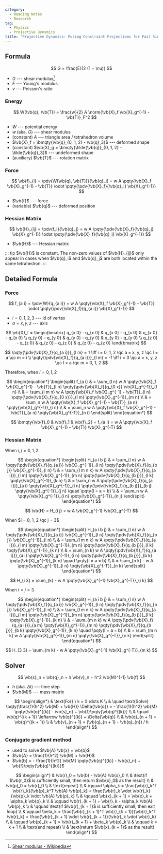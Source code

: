 ```yaml
---
category:
  - Reading Notes
  - Research
tag:
  - Physics
  - Projective Dynamics
title: "Projective Dynamics: Fusing Constraint Projections for Fast Simulation"
---
```


## Formula

$$
G = \frac{E}{2 (1 + \nu)}
$$

- $G$ --- shear modulus[^1]
- $E$ --- Young's modulus
- $\nu$ --- Poisson's ratio

[^1]: [Shear modulus - Wikipedia](https://en.wikipedia.org/wiki/Shear_modulus)

### Energy

$$
W(\vb{q}, \vb{T}) = \frac{w}{2} A \norm{\vb{X}_f \vb{X}_g^{-1} - \vb{T}}_F^2
$$

- $W$ --- potential energy
- $w$ (aka. $G$) --- shear modulus
- (constant) $A$ --- triangle area / tetrahedron volume
- $\vb{X}_f = \bmqty{\vb{q}_{0, 1, 2} - \vb{q}_3}$ --- deformed shape
- (constant) $\vb{X}_g = \bmqty{\tilde{\vb{q}}_{0, 1, 2} - \tilde{\vb{q}}_3}$ --- undeformed shape
- (auxiliary) $\vb{T}$ --- rotation matrix

### Force

$$
\vb{f}_{i}
= \pdv{W(\vb{q}, \vb{T})}{\vb{q}_i}
= w A \pqty{\vb{X}_f \vb{X}_g^{-1} - \vb{T}} \odot \pqty{\pdv{\vb{X}_f}{\vb{q}_i} \vb{X}_g^{-1}}
$$

- $\vb{f}$ --- force
- (variable) $\vb{q}$ --- deformed position

### Hessian Matrix

$$
\vb{H}_{ij}
= \pdv{f_i}{\vb{q}_j}
= w A \pqty{\pdv{\vb{X}_f}{\vb{q}_j} \vb{X}_g^{-1}} \odot \pqty{\pdv{\vb{X}_f}{\vb{q}_i} \vb{X}_g^{-1}}
$$

- $\vb{H}$ --- Hessian matrix

::: tip
$\vb{H}$ is constant. The non-zero values of $\vb{H}_{ij}$ only appear in cases when $\vb{q}_i$ and $\vb{q}_j$ are both located within the same tetrahedron.
:::

## Detailed Formula

### Force

$$
f_{a i}
= \pdv{W}{q_{a i}}
= w A \pqty{\vb{X}_f \vb{X}_g^{-1} - \vb{T}} \odot \pqty{\pdv{\vb{X}_f}{q_{a i}} \vb{X}_g^{-1}}
$$

- $i = 0, 1, 2, 3$ --- id of vertex
- $a = x, y, z$ --- axis

$$
\vb{X}_f =
\begin{bmatrix}
  q_{x 0} - q_{x 0} & q_{x 0} - q_{x 0} & q_{x 0} - q_{x 0} \\
  q_{y 0} - q_{y 0} & q_{y 0} - q_{y 0} & q_{y 0} - q_{y 0} \\
  q_{z 0} - q_{z 0} & q_{z 0} - q_{z 0} & q_{z 0} - q_{z 0}
\end{bmatrix}
$$

$$
\pqty{\pdv{\vb{X}_f}{q_{a i}}}_{l m} = 1 \iff i = 0, 1, 2 \qc a = x, y, z \qc l = a \qc m = i \\
\pqty{\pdv{\vb{X}_f}{q_{a i}}}_{l m} = -1 \iff i = 3 \qc a = x, y, z \qc l = a \qc m = 0, 1, 2
$$

Therefore, when $i = 0, 1, 2$

$$
\begin{equation*}
  \begin{split}
    f_{a i}
     & = \sum_{l n} w A \pqty{\vb{X}_f \vb{X}_g^{-1} - \vb{T}}_{l n} \pqty{\pdv{\vb{X}_f}{q_{0 x}} \vb{X}_g^{-1}}_{l n}                \\
     & = \sum_{l m n} w A \pqty{\vb{X}_f \vb{X}_g^{-1} - \vb{T}}_{l n} \pqty{\pdv{\vb{X}_f}{q_{0 x}}}_{l m} \pqty{\vb{X}_g^{-1}}_{m n} \\
     & = \sum_n w A \pqty{\vb{X}_f \vb{X}_g^{-1} - \vb{T}}_{a n} \pqty{\vb{X}_g^{-1}}_{i n}                                            \\
     & = \sum_n w A \pqty{\vb{X}_f \vb{X}_g^{-1} - \vb{T}}_{a n} \pqty{\vb{X}_g^{-T}}_{n i}
  \end{split}
\end{equation*}
$$

$$
\bmqty{\vb{f}_0 & \vb{f}_1 & \vb{f}_2} = f_{a i} = w A \pqty{\vb{X}_f \vb{X}_g^{-1} - \vb{T}} \vb{X}_g^{-T}
$$

### Hessian Matrix

When $i, j = 0, 1, 2$

$$
\begin{equation*}
  \begin{split}
    H_{a i b j}
     & = \sum_{l n} w A \pqty{\pdv{\vb{X}_f}{q_{a i}} \vb{X}_g^{-1}}_{l n} \pqty{\pdv{\vb{X}_f}{q_{b j}} \vb{X}_g^{-1}}_{l n}                                              \\
     & = \sum_{l m n k} w A \pqty{\pdv{\vb{X}_f}{q_{a i}}}_{l m} \pqty{\vb{X}_g^{-1}}_{m n} \pqty{\pdv{\vb{X}_f}{q_{b j}}}_{l k} \pqty{\vb{X}_g^{-1}}_{k n}                \\
     & = \sum_n w A \pqty{\pdv{\vb{X}_f}{q_{a i}}}_{a i} \pqty{\vb{X}_g^{-1}}_{i n} \pqty{\pdv{\vb{X}_f}{q_{b j}}}_{b j} \pqty{\vb{X}_g^{-1}}_{j n} \quad \pqty{l = a = b} \\
     & = \sum_n w A \pqty{\vb{X}_g^{-1}}_{i n} \pqty{\vb{X}_g^{-T}}_{n j}
  \end{split}
\end{equation*}
$$

$$
\vb{H} = H_{i j} = w A \vb{X}_g^{-1} \vb{X}_g^{-T}
$$

When $i = 0, 1, 2 \qc j = 3$

$$
\begin{equation*}
  \begin{split}
    H_{a i b j}
     & = \sum_{l n} w A \pqty{\pdv{\vb{X}_f}{q_{a i}} \vb{X}_g^{-1}}_{l n} \pqty{\pdv{\vb{X}_f}{q_{b j}} \vb{X}_g^{-1}}_{l n}                                                  \\
     & = \sum_{l m n k} w A \pqty{\pdv{\vb{X}_f}{q_{a i}}}_{l m} \pqty{\vb{X}_g^{-1}}_{m n} \pqty{\pdv{\vb{X}_f}{q_{b j}}}_{l k} \pqty{\vb{X}_g^{-1}}_{k n}                    \\
     & = \sum_{n k} w A \pqty{\pdv{\vb{X}_f}{q_{a i}}}_{a i} \pqty{\vb{X}_g^{-1}}_{i n} \pqty{\pdv{\vb{X}_f}{q_{b j}}}_{b k} \pqty{\vb{X}_g^{-1}}_{k n} \quad \pqty{l = a = b} \\
     & = \sum_{n k} - w A \pqty{\vb{X}_g^{-1}}_{i n} \pqty{\vb{X}_g^{-T}}_{n k}
  \end{split}
\end{equation*}
$$

$$
H_{i 3} = \sum_{k} - w A \pqty{\vb{X}_g^{-1} \vb{X}_g^{-T}}_{i k}
$$

When $i = j = 3$

$$
\begin{equation*}
  \begin{split}
    H_{a i b j}
     & = \sum_{l n} w A \pqty{\pdv{\vb{X}_f}{q_{a i}} \vb{X}_g^{-1}}_{l n} \pqty{\pdv{\vb{X}_f}{q_{b j}} \vb{X}_g^{-1}}_{l n}                                                    \\
     & = \sum_{l m n k} w A \pqty{\pdv{\vb{X}_f}{q_{a i}}}_{l m} \pqty{\vb{X}_g^{-1}}_{m n} \pqty{\pdv{\vb{X}_f}{q_{b j}}}_{l k} \pqty{\vb{X}_g^{-1}}_{k n}                      \\
     & = \sum_{m n k} w A \pqty{\pdv{\vb{X}_f}{q_{a i}}}_{a m} \pqty{\vb{X}_g^{-1}}_{m n} \pqty{\pdv{\vb{X}_f}{q_{b j}}}_{b k} \pqty{\vb{X}_g^{-1}}_{k n} \quad \pqty{l = a = b} \\
     & = \sum_{m n k} w A \pqty{\vb{X}_g^{-1}}_{m n} \pqty{\vb{X}_g^{-T}}_{n k}
  \end{split}
\end{equation*}
$$

$$
H_{3 3} = \sum_{m k} - w A \pqty{\vb{X}_g^{-1} \vb{X}_g^{-T}}_{m k}
$$

## Solver

$$
\vb{s}_n = \vb{q}_n + h \vb{v}_n + h^2 \vb{M}^{-1} \vb{f}
$$

- $h$ (aka. $\Delta{t}$) --- time step
- $\vb{M}$ --- mass matrix

$$
\begin{align*}
   & \text{For} \ k = 0 \dots K                                                                                                                                 \\
   & \quad \text{Solve} \pqty{\frac{1}{h^2} \vb{M} + \vb{H}} \Delta{\vb{q}} = - \frac{1}{h^2} \vb{M} \pqty{\vb{q}^{(k)} - \vb{s}_n} + \vb{f}\pqty{\vb{q}^{(k)}} \\
   & \quad \vb{q}^{(k + 1)} \leftarrow \vb{q}^{(k)} + \Delta{\vb{q}}                                                                                            \\
   & \vb{q}_{n + 1} = \vb{q}^{(k + 1)}                                                                                                                          \\
   & \vb{v}_{n + 1} = (\vb{q}_{n + 1} - \vb{q}_{n}) / h
\end{align*}
$$

### Conjugate gradient method

- used to solve $\vb{A} \vb{x} = \vb{b}$
- $\vb{A} = \frac{1}{h^2} \vb{M} + \vb{H}$
- $\vb{b} = - \frac{1}{h^2} \vb{M} \pqty{\vb{q}^{(k)} - \vb{s}_n} + \vb{f}\pqty{\vb{q}^{(k)}}$

$$
\begin{align*}
   & \vb{r}_0 = \vb{b} - \vb{A} \vb{x}_0                                                                                                                \\
   & \text{if $\vb{r_0}$ is sufficiently small, then return $\vb{x}_0$ as the result}                                                                   \\
   & \vb{p}_0 = \vb{r}_0                                                                                                                                \\
   & \text{repeat}                                                                                                                                      \\
   & \qquad \alpha_k = \frac{\vb{r}_k^T \vb{r}_k}{\vb{p}_k^T \vb{A} \vb{p}_k} = \frac{\vb{r}_k \vdot \vb{r}_k}{\vb{p}_k \vdot \vb{A} \vb{p}_k}          \\
   & \qquad \vb{x}_{k + 1} = \vb{x}_k + \alpha_k \vb{p}_k                                                                                               \\
   & \qquad \vb{r}_{k + 1} = \vb{r}_k - \alpha_k \vb{A} \vb{p}_k                                                                                        \\
   & \qquad \text{if $\vb{r}_{k + 1}$ is sufficiently small, then exit loop}                                                                            \\
   & \qquad \beta_k = \frac{\vb{r}_{k + 1}^T \vb{r}_{k + 1}}{\vb{r}_k^T \vb{r}_k} = \frac{\vb{r}_{k + 1} \vdot \vb{r}_{k + 1}}{\vb{r}_k \vdot \vb{r}_k} \\
   & \qquad \vb{p}_{k + 1} = \vb{r}_{k + 1} + \beta_k \vb{p}_k                                                                                          \\
   & \qquad k = k + 1                                                                                                                                   \\
   & \text{end repeat}                                                                                                                                  \\
   & \text{return $\vb{x}_{k + 1}$ as the result}
\end{align*}
$$
